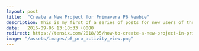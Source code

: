 ```yaml
---
layout: post
title:  "Create a New Project for Primavera P6 Newbie"
description: This is my first of a series of posts for new users of the Oracle Primavera Professional client. This post covers how you create a project in P6. It is intentionally opinionated and prescriptive with the aim of getting the newbie user up and running as fast as possible. The detail and options available will be dealt with elsewhere.
date:   2016-09-06 13:18:33 +0000
redirect: https://tensix.com/2018/05/how-to-create-a-new-project-in-primavera-p6/
image: "/assets/images/p6_pro_activity_view.png"
---
```

